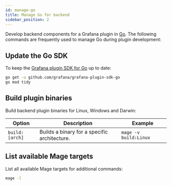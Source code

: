 ```yaml
---
id: manage-go
title: Manage Go for backend
sidebar_position: 2
---
```


Develop backend components for a Grafana plugin in [Go](https://go.dev/). The following commands are frequently used to manage Go during plugin development:

## Update the Go SDK

To keep the [Grafana plugin SDK for Go](https://grafana.com/docs/grafana/latest/developers/plugins/backend/grafana-plugin-sdk-for-go/) up to date:

```bash
go get -u github.com/grafana/grafana-plugin-sdk-go
go mod tidy
```

## Build plugin binaries

Build backend plugin binaries for Linux, Windows and Darwin:

| Option         | Description                                  | Example               |
| -------------- | -------------------------------------------- | --------------------- |
| `build:[arch]` | Builds a binary for a specific architecture. | `mage -v build:Linux` |

## List available Mage targets

List all available Mage targets for additional commands:

```bash
mage -l
```
